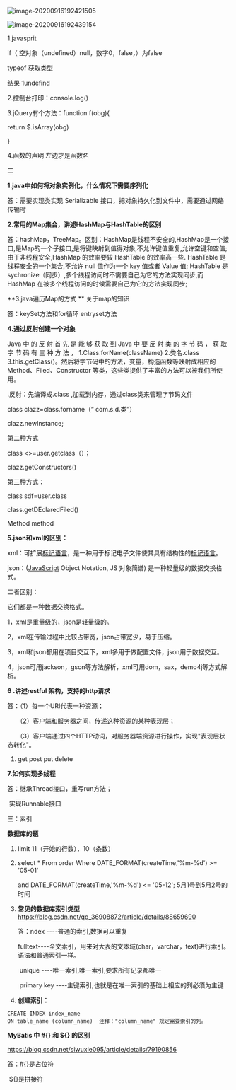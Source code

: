 ![image-20200916192421505](C:\Users\du\AppData\Roaming\Typora\typora-user-images\image-20200916192421505.png)

![image-20200916192439154](C:\Users\du\AppData\Roaming\Typora\typora-user-images\image-20200916192439154.png)

1.javasprit 

if（ 空对象（undefined）null，数字0，false，）为false

typeof 获取类型  

结果  1undefind

2.控制台打印：console.log()



3.jQuery有个方法：function f(obg){

return $.isArray(obg)

}

4.函数的声明 左边才是函数名



二

**1.java中如何将对象实例化，什么情况下需要序列化**

答：需要实现类实现 Serializable 接口，把对象持久化到文件中，需要通过网络传输时



**2.常用的Map集合，讲述HashMap与HashTable的区别**

答：hashMap，TreeMap。区别：HashMap是线程不安全的,HashMap是一个接口,是Map的一个子接口,是将键映射到值得对象,不允许键值重复,允许空键和空值;由于非线程安全,HashMap 的效率要较 HashTable 的效率高一些.
HashTable 是线程安全的一个集合,不允许 null 值作为一个 key 值或者 Value 值;
HashTable 是 sychronize（同步）,多个线程访问时不需要自己为它的方法实现同步,而 HashMap 在被多个线程访问的时候需要自己为它的方法实现同步;

**3.java遍历Map的方式 **  关于map的知识

答：keySet方法和for循环    entryset方法



**4.通过反射创建一个对象**

 

Java 中 的 反 射 首 先 是 能 够 获 取 到 Java 中 要 反 射 类 的 字 节 码 ， 获 取 字 节 码 有 三 种 方 法 ， 1.Class.forName(className) 2.类名.class 3.this.getClass()。然后将字节码中的方法，变量，构造函数等映射成相应的 Method、Filed、Constructor 等类，这些类提供了丰富的方法可以被我们所使用。



.反射：先编译成.class ,加载到内存，通过class类来管理字节码文件

   class clazz=class.forname（“ com.s.d.类”）

clazz.newInstance;

第二种方式

class <>=user.getclass（）；

clazz.getConstructors()

第三种方式：

class<user>  sdf=user.class

class.getDEclaredFiled()

Method method

**5.json和xml的区别：**

xml：可扩展[标记语言](https://baike.baidu.com/item/标记语言)，是一种用于标记电子文件使其具有结构性的[标记语言](https://baike.baidu.com/item/标记语言/5964436)。

json：([JavaScript](https://baike.baidu.com/item/JavaScript) Object Notation, JS 对象简谱) 是一种轻量级的数据交换格式。

二者区别：

它们都是一种数据交换格式。

1，xml是重量级的，json是轻量级的。

2，xml在传输过程中比较占带宽，json占带宽少，易于压缩。

3，xml和json都用在项目交互下，xml多用于做配置文件，json用于数据交互。

4，json可用jackson，gson等方法解析，xml可用dom，sax，demo4j等方式解析。

**6 .讲述restful 架构，支持的http请求**

答：（1）每一个URI代表一种资源；

　　（2）客户端和服务器之间，传递这种资源的某种表现层；

　　（3）客户端通过四个HTTP动词，对服务器端资源进行操作，实现"表现层状态转化"。

1. get post put  delete 

**7.如何实现多线程**

 答：继承Thread接口，重写run方法；

​         实现Runnable接口

三：索引





**数据库的题**

1. limit 11（开始的行数），10（条数）

2. select * From order Where DATE_FORMAT(createTime,'%m-%d') >= '05-01' 

   and DATE_FORMAT(createTime,'%m-%d') <= '05-12';   5月1号到5月2号的时间

3. **常见的数据库索引类型**   https://blog.csdn.net/qq_36908872/article/details/88659690

   答：ndex ----普通的索引,数据可以重复

   ​       fulltext----全文索引，用来对大表的文本域(char，varchar，text)进行索引。语法和普通索引一样。 

   ​       unique ----唯一索引,唯一索引,要求所有记录都唯一

   ​       primary key ----主键索引,也就是在唯一索引的基础上相应的列必须为主键

4. **创建索引：**

```
CREATE INDEX index_name
ON table_name (column_name)  注释："column_name" 规定需要索引的列。
```

**MyBatis 中 #{} 和 ${} 的区别**

https://blog.csdn.net/siwuxie095/article/details/79190856

答：#{}是占位符

​        ${}是拼接符

